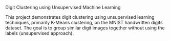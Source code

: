 Digit Clustering using Unsupervised Machine Learning

This project demonstrates digit clustering using unsupervised learning techniques, primarily K-Means clustering, on the MNIST handwritten digits dataset. The goal is to group similar digit images together without using the labels (unsupervised approach).

